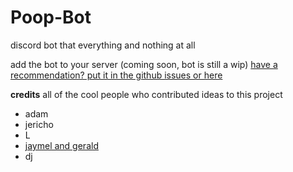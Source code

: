 # Poop-Bot
discord bot that everything and nothing at all

add the bot to your server (coming soon, bot is still a wip)
[have a recommendation? put it in the github issues or here](https://forms.gle/jz4bemZKgjj4d1oWA)

**credits**
all of the cool people who contributed ideas to this project

- adam
- jericho 
- L
- [jaymel and gerald](https://github.com/itslemony/gerald)
- dj
